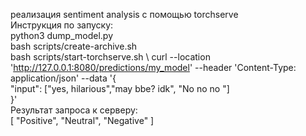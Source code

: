 реализация sentiment analysis с помощью torchserve \
Инструкция по запуску: \
python3 dump_model.py \
bash scripts/create-archive.sh \
bash scripts/start-torchserve.sh \ 
curl --location 'http://127.0.0.1:8080/predictions/my_model' --header 'Content-Type: application/json' --data '{ \
    "input": ["yes, hilarious","may bbe? idk", "No no no "] \
}'\
Результат запроса к серверу:\
[
  "Positive",
  "Neutral",
  "Negative"
]
